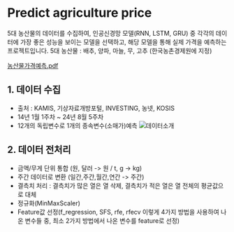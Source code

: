 # Predict agriculture price
5대 농산물의 데이터를 수집하여, 인공신경망 모델(RNN, LSTM, GRU) 중 각각의 데이터에 가장 좋은 성능을 보이는 모델을 선택하고, 
해당 모델을 통해 실제 가격을 예측하는 프로젝트입니다.
5대 농산물 : 배추, 양파, 마늘, 무, 고추 (한국농촌경제원에 지정)

[농산물가격예측.pdf](https://github.com/user-attachments/files/18297375/default.pdf)

## 1. 데이터 수집
* 출처 : KAMIS, 기상자료개방포털, INVESTING, 농넷, KOSIS
* 14년 1월 1주차 ~ 24년 8월 5주차
* 12개의 독립변수로 1개의 종속변수(소매가)예측
![데이터소개](https://github.com/user-attachments/assets/24f35549-4542-4012-a5fc-ec59984a46a4)  

## 2. 데이터 전처리
* 금액/무게 단위 통합 (원, 달러 -> 원 / t, g -> kg)
* 주간 데이터로 변환 (일간,주간,월간,연간 -> 주간)
* 결측치 처리 : 결측치가 많은 열은 열 삭제, 결측치가 적은 열은 열 전체의 평균값으로 대체
* 정규화(MinMaxScaler)
* Feature값 선정(f_regression, SFS, rfe, rfecv 이렇게 4가지 방법을 사용하여 나온 변수들 중, 최소 2가지 방법에서 나온 변수를 feature로 선정)  




  
